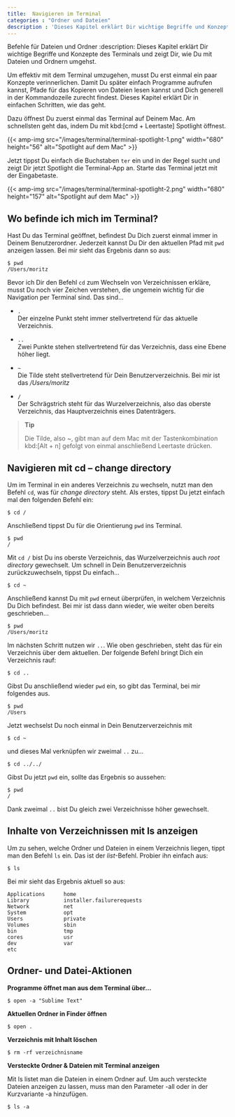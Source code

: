 ```yaml
---
title:  Navigieren im Terminal
categories : "Ordner und Dateien"
description : 'Dieses Kapitel erklärt Dir wichtige Begriffe und Konzepte des Terminals und zeigt Dir, wie Du mit Dateien und Ordnern umgehst.'
---
```

Befehle für Dateien und Ordner :description: Dieses Kapitel erklärt Dir
wichtige Begriffe und Konzepte des Terminals und zeigt Dir, wie Du mit
Dateien und Ordnern umgehst.
<!-- readmore -->

Um effektiv mit dem Terminal umzugehen, musst Du erst einmal ein paar
Konzepte verinnerlichen. Damit Du später einfach Programme aufrufen
kannst, Pfade für das Kopieren von Dateien lesen kannst und Dich
generell in der Kommandozeile zurecht findest. Dieses Kapitel erklärt
Dir in einfachen Schritten, wie das geht.

Dazu öffnest Du zuerst einmal das Terminal auf Deinem Mac. Am
schnellsten geht das, indem Du mit kbd:\[cmd + Leertaste\] Spotlight
öffnest.

{{< amp-img src="/images/terminal/terminal-spotlight-1.png" width="680" height="56" alt="Spotlight auf dem Mac" >}}


Jetzt tippst Du einfach die Buchstaben `ter` ein und in der Regel sucht
und zeigt Dir jetzt Spotlight die Terminal-App an. Starte das Terminal
jetzt mit der Eingabetaste.

{{< amp-img src="/images/terminal/terminal-spotlight-2.png" width="680" height="157" alt="Spotlight auf dem Mac" >}}

## Wo befinde ich mich im Terminal?

Hast Du das Terminal geöffnet, befindest Du Dich zuerst einmal immer in
Deinem Benutzerordner. Jederzeit kannst Du Dir den aktuellen Pfad mit
`pwd` anzeigen lassen. Bei mir sieht das Ergebnis dann so aus:

    $ pwd
    /Users/moritz

Bevor ich Dir den Befehl `cd` zum Wechseln von Verzeichnissen erkläre,
musst Du noch vier Zeichen verstehen, die ungemein wichtig für die
Navigation per Terminal sind. Das sind…

  - `.`  
    Der einzelne Punkt steht immer stellvertretend für das aktuelle
    Verzeichnis.

  - `..`  
    Zwei Punkte stehen stellvertretend für das Verzeichnis, dass eine
    Ebene höher liegt.

  - `~`  
    Die Tilde steht stellvertretend für Dein Benutzerverzeichnis. Bei
    mir ist das */Users/moritz*

  - `/`  
    Der Schrägstrich steht für das Wurzelverzeichnis, also das oberste
    Verzeichnis, das Hauptverzeichnis eines Datenträgers.

> **Tip**
> 
> Die Tilde, also \~, gibt man auf dem Mac mit der Tastenkombination
> kbd:\[Alt + n\] gefolgt von einmal anschließend Leertaste drücken.

## Navigieren mit cd – change directory

Um im Terminal in ein anderes Verzeichnis zu wechseln, nutzt man den
Befehl `cd`, was für *change directory* steht. Als erstes, tippst Du
jetzt einfach mal den folgenden Befehl ein:

    $ cd /

Anschließend tippst Du für die Orientierung `pwd` ins Terminal.

    $ pwd
    /

Mit `cd /` bist Du ins oberste Verzeichnis, das Wurzelverzeichnis auch
*root directory* gewechselt. Um schnell in Dein Benutzerverzeichnis
zurückzuwechseln, tippst Du einfach…

    $ cd ~

Anschließend kannst Du mit `pwd` erneut überprüfen, in welchem
Verzeichnis Du Dich befindest. Bei mir ist dass dann wieder, wie weiter
oben bereits geschrieben…

    $ pwd
    /Users/moritz

Im nächsten Schritt nutzen wir `..`. Wie oben geschrieben, steht das für
ein Verzeichnis über dem aktuellen. Der folgende Befehl bringt Dich ein
Verzeichnis rauf:

    $ cd ..

Gibst Du anschließend wieder `pwd` ein, so gibt das Terminal, bei mir
folgendes aus.

    $ pwd
    /Users

Jetzt wechselst Du noch einmal in Dein Benutzerverzeichnis mit

    $ cd ~

und dieses Mal verknüpfen wir zweimal `..` zu…

    $ cd ../../

Gibst Du jetzt `pwd` ein, sollte das Ergebnis so aussehen:

    $ pwd
    /

Dank zweimal `..` bist Du gleich zwei Verzeichnisse höher gewechselt.

## Inhalte von Verzeichnissen mit ls anzeigen

Um zu sehen, welche Ordner und Dateien in einem Verzeichnis liegen,
tippt man den Befehl `ls` ein. Das ist der *list*-Befehl. Probier ihn
einfach aus:

    $ ls

Bei mir sieht das Ergebnis aktuell so aus:

    Applications      home
    Library           installer.failurerequests
    Network           net
    System            opt
    Users             private
    Volumes           sbin
    bin               tmp
    cores             usr
    dev               var
    etc

## Ordner- und Datei-Aktionen

**Programme öffnet man aus dem Terminal über…**

    $ open -a "Sublime Text"

**Aktuellen Ordner in Finder öffnen**

    $ open .

**Verzeichnis mit Inhalt löschen**

    $ rm -rf verzeichnisname

**Versteckte Ordner & Dateien mit Terminal anzeigen**

Mit ls listet man die Dateien in einem Ordner auf. Um auch versteckte
Dateien anzeigen zu lassen, muss man den Parameter -all oder in der
Kurzvariante -a hinzufügen.

    $ ls -a

